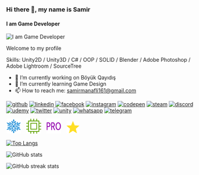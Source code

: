 ### Hi there 👋, my name is Samir
#### I am Game Developer
![I am Game Developer](https://media.licdn.com/dms/image/D4E16AQGLXIRLbsjlZA/profile-displaybackgroundimage-shrink_350_1400/0/1692186614785?e=1697673600&v=beta&t=6AXOGnYdsi36JmqvTMwsiR0UjV9wl6Er7vEN5xHGwH4)

Welcome to my profile

Skills: Unity2D / Unity3D / C# / OOP / SOLID / Blender / Adobe Photoshop / Adobe Lightroom / SourceTree

- 🔭 I’m currently working on Böyük Qayıdış 
- 🌱 I’m currently learning Game Design 
- 📫 How to reach me: samirmanafli161@gmail.com 


[<img src='https://cdn.jsdelivr.net/npm/simple-icons@3.0.1/icons/github.svg' alt='github' height='40'>](https://github.com/SamirManafDev)  [<img src='https://cdn.jsdelivr.net/npm/simple-icons@3.0.1/icons/linkedin.svg' alt='linkedin' height='40'>](https://www.linkedin.com/in/samirmanafdev/)  [<img src='https://cdn.jsdelivr.net/npm/simple-icons@3.0.1/icons/facebook.svg' alt='facebook' height='40'>](https://www.facebook.com/100008759597493)  [<img src='https://cdn.jsdelivr.net/npm/simple-icons@3.0.1/icons/instagram.svg' alt='instagram' height='40'>](https://www.instagram.com/manafov_samir/)  [<img src='https://cdn.jsdelivr.net/npm/simple-icons@3.0.1/icons/codepen.svg' alt='codepen' height='40'>](https://codepen.io/SamirManafDev)  [<img src='https://cdn.jsdelivr.net/npm/simple-icons@3.0.1/icons/steam.svg' alt='steam' height='40'>](https://steamcommunity.com/profiles/76561199498898248/home)  [<img src='https://cdn.jsdelivr.net/npm/simple-icons@3.0.1/icons/discord.svg' alt='discord' height='40'>](https://discordapp.com/users/1095419421603942451)  [<img src='https://cdn.jsdelivr.net/npm/simple-icons@3.0.1/icons/udemy.svg' alt='udemy' height='40'>](https://www.udemy.com/user/samir-1737/)  [<img src='https://cdn.jsdelivr.net/npm/simple-icons@3.0.1/icons/twitter.svg' alt='twitter' height='40'>](https://twitter.com/samir_manafli)  [<img src='https://cdn.jsdelivr.net/npm/simple-icons@3.0.1/icons/unity.svg' alt='unity' height='40'>](SamirManafDev)  [<img src='https://cdn.jsdelivr.net/npm/simple-icons@3.0.1/icons/whatsapp.svg' alt='whatsapp' height='40'>](https://wa.me/qr/ZYWIGW6IJ6IUF1)  [<img src='https://cdn.jsdelivr.net/npm/simple-icons@3.0.1/icons/telegram.svg' alt='telegram' height='40'>](https://t.me/manafov_samir)  

<a href='https://archiveprogram.github.com/'><img src='https://raw.githubusercontent.com/acervenky/animated-github-badges/master/assets/acbadge.gif' width='40' height='40'></a> <a href='https://docs.github.com/en/developers'><img src='https://raw.githubusercontent.com/acervenky/animated-github-badges/master/assets/devbadge.gif' width='40' height='40'></a> <a href='https://github.com/pricing'><img src='https://raw.githubusercontent.com/acervenky/animated-github-badges/master/assets/pro.gif' width='40' height='40'></a> <a href='https://stars.github.com/'><img src='https://raw.githubusercontent.com/acervenky/animated-github-badges/master/assets/starbadge.gif' width='35' height='35'></a> 

[![Top Langs](https://github-readme-stats.vercel.app/api/top-langs/?username=SamirManafDev)](https://github.com/anuraghazra/github-readme-stats)

![GitHub stats](https://github-readme-stats.vercel.app/api?username=SamirManafDev&show_icons=true&count_private=true)  

![GitHub streak stats](https://streak-stats.demolab.com/?user=SamirManafDev)  


